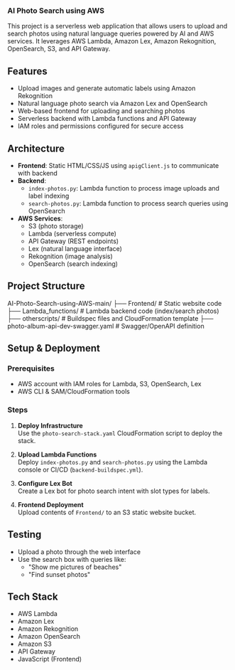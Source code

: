 ### AI Photo Search using AWS

This project is a serverless web application that allows users to upload and search photos using natural language queries powered by AI and AWS services. It leverages AWS Lambda, Amazon Lex, Amazon Rekognition, OpenSearch, S3, and API Gateway.

## Features

- Upload images and generate automatic labels using Amazon Rekognition
- Natural language photo search via Amazon Lex and OpenSearch
- Web-based frontend for uploading and searching photos
- Serverless backend with Lambda functions and API Gateway
- IAM roles and permissions configured for secure access

## Architecture

- **Frontend**: Static HTML/CSS/JS using `apigClient.js` to communicate with backend
- **Backend**:
  - `index-photos.py`: Lambda function to process image uploads and label indexing
  - `search-photos.py`: Lambda function to process search queries using OpenSearch
- **AWS Services**:
  - S3 (photo storage)
  - Lambda (serverless compute)
  - API Gateway (REST endpoints)
  - Lex (natural language interface)
  - Rekognition (image analysis)
  - OpenSearch (search indexing)

## Project Structure

AI-Photo-Search-using-AWS-main/
├── Frontend/                # Static website code
├── Lambda_functions/       # Lambda backend code (index/search photos)
├── otherscripts/           # Buildspec files and CloudFormation template
├── photo-album-api-dev-swagger.yaml  # Swagger/OpenAPI definition

## Setup & Deployment

### Prerequisites

- AWS account with IAM roles for Lambda, S3, OpenSearch, Lex
- AWS CLI & SAM/CloudFormation tools

### Steps

1. **Deploy Infrastructure**  
   Use the `photo-search-stack.yaml` CloudFormation script to deploy the stack.

2. **Upload Lambda Functions**  
   Deploy `index-photos.py` and `search-photos.py` using the Lambda console or CI/CD (`backend-buildspec.yml`).

3. **Configure Lex Bot**  
   Create a Lex bot for photo search intent with slot types for labels.

4. **Frontend Deployment**  
   Upload contents of `Frontend/` to an S3 static website bucket.

## Testing

- Upload a photo through the web interface
- Use the search box with queries like:
  - "Show me pictures of beaches"
  - "Find sunset photos"

## Tech Stack

- AWS Lambda
- Amazon Lex
- Amazon Rekognition
- Amazon OpenSearch
- Amazon S3
- API Gateway
- JavaScript (Frontend)
